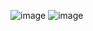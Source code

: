 ![image](https://github.com/user-attachments/assets/80a3f635-550b-42f5-a64a-7eeb6e748d4b)
![image](https://github.com/user-attachments/assets/8623cc14-ab56-47a4-af79-64efe666170e)
